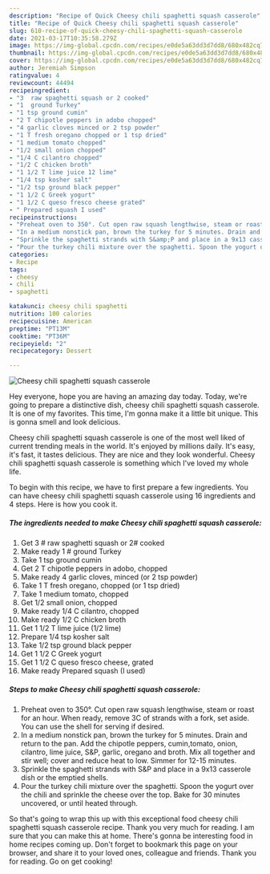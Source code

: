 ```yaml
---
description: "Recipe of Quick Cheesy chili spaghetti squash casserole"
title: "Recipe of Quick Cheesy chili spaghetti squash casserole"
slug: 610-recipe-of-quick-cheesy-chili-spaghetti-squash-casserole
date: 2021-03-17T10:35:58.279Z
image: https://img-global.cpcdn.com/recipes/e0de5a63dd3d7dd8/680x482cq70/cheesy-chili-spaghetti-squash-casserole-recipe-main-photo.jpg
thumbnail: https://img-global.cpcdn.com/recipes/e0de5a63dd3d7dd8/680x482cq70/cheesy-chili-spaghetti-squash-casserole-recipe-main-photo.jpg
cover: https://img-global.cpcdn.com/recipes/e0de5a63dd3d7dd8/680x482cq70/cheesy-chili-spaghetti-squash-casserole-recipe-main-photo.jpg
author: Jeremiah Simpson
ratingvalue: 4
reviewcount: 44494
recipeingredient:
- "3  raw spaghetti squash or 2 cooked"
- "1  ground Turkey"
- "1 tsp ground cumin"
- "2 T chipotle peppers in adobo chopped"
- "4 garlic cloves minced or 2 tsp powder"
- "1 T fresh oregano chopped or 1 tsp dried"
- "1 medium tomato chopped"
- "1/2 small onion chopped"
- "1/4 C cilantro chopped"
- "1/2 C chicken broth"
- "1 1/2 T lime juice 12 lime"
- "1/4 tsp kosher salt"
- "1/2 tsp ground black pepper"
- "1 1/2 C Greek yogurt"
- "1 1/2 C queso fresco cheese grated"
- " Prepared squash I used"
recipeinstructions:
- "Preheat oven to 350°. Cut open raw squash lengthwise, steam or roast for an hour. When ready, remove 3C of strands with a fork, set aside. You can use the shell for serving if desired."
- "In a medium nonstick pan, brown the turkey for 5 minutes. Drain and return to the pan. Add the chipotle peppers, cumin,tomato, onion, cilantro, lime juice, S&amp;P, garlic, oregano and broth. Mix all together and stir well; cover and reduce heat to low. Simmer for 12-15 minutes."
- "Sprinkle the spaghetti strands with S&amp;P and place in a 9x13 casserole dish or the emptied shells."
- "Pour the turkey chili mixture over the spaghetti. Spoon the yogurt over the chili and sprinkle the cheese over the top. Bake for 30 minutes uncovered, or until heated through."
categories:
- Recipe
tags:
- cheesy
- chili
- spaghetti

katakunci: cheesy chili spaghetti 
nutrition: 100 calories
recipecuisine: American
preptime: "PT13M"
cooktime: "PT36M"
recipeyield: "2"
recipecategory: Dessert

---
```



![Cheesy chili spaghetti squash casserole](https://img-global.cpcdn.com/recipes/e0de5a63dd3d7dd8/680x482cq70/cheesy-chili-spaghetti-squash-casserole-recipe-main-photo.jpg)

Hey everyone, hope you are having an amazing day today. Today, we're going to prepare a distinctive dish, cheesy chili spaghetti squash casserole. It is one of my favorites. This time, I'm gonna make it a little bit unique. This is gonna smell and look delicious.

Cheesy chili spaghetti squash casserole is one of the most well liked of current trending meals in the world. It's enjoyed by millions daily. It's easy, it's fast, it tastes delicious. They are nice and they look wonderful. Cheesy chili spaghetti squash casserole is something which I've loved my whole life.




To begin with this recipe, we have to first prepare a few ingredients. You can have cheesy chili spaghetti squash casserole using 16 ingredients and 4 steps. Here is how you cook it.

<!--inarticleads1-->

##### The ingredients needed to make Cheesy chili spaghetti squash casserole:

1. Get 3 # raw spaghetti squash or 2# cooked
1. Make ready 1 # ground Turkey
1. Take 1 tsp ground cumin
1. Get 2 T chipotle peppers in adobo, chopped
1. Make ready 4 garlic cloves, minced (or 2 tsp powder)
1. Take 1 T fresh oregano, chopped (or 1 tsp dried)
1. Take 1 medium tomato, chopped
1. Get 1/2 small onion, chopped
1. Make ready 1/4 C cilantro, chopped
1. Make ready 1/2 C chicken broth
1. Get 1 1/2 T lime juice (1/2 lime)
1. Prepare 1/4 tsp kosher salt
1. Take 1/2 tsp ground black pepper
1. Get 1 1/2 C Greek yogurt
1. Get 1 1/2 C queso fresco cheese, grated
1. Make ready  Prepared squash (I used)




<!--inarticleads2-->

##### Steps to make Cheesy chili spaghetti squash casserole:

1. Preheat oven to 350°. Cut open raw squash lengthwise, steam or roast for an hour. When ready, remove 3C of strands with a fork, set aside. You can use the shell for serving if desired.
1. In a medium nonstick pan, brown the turkey for 5 minutes. Drain and return to the pan. Add the chipotle peppers, cumin,tomato, onion, cilantro, lime juice, S&amp;P, garlic, oregano and broth. Mix all together and stir well; cover and reduce heat to low. Simmer for 12-15 minutes.
1. Sprinkle the spaghetti strands with S&amp;P and place in a 9x13 casserole dish or the emptied shells.
1. Pour the turkey chili mixture over the spaghetti. Spoon the yogurt over the chili and sprinkle the cheese over the top. Bake for 30 minutes uncovered, or until heated through.




So that's going to wrap this up with this exceptional food cheesy chili spaghetti squash casserole recipe. Thank you very much for reading. I am sure that you can make this at home. There's gonna be interesting food in home recipes coming up. Don't forget to bookmark this page on your browser, and share it to your loved ones, colleague and friends. Thank you for reading. Go on get cooking!
